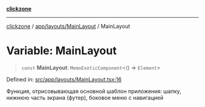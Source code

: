 [**clickzone**](../../../../README.md)

***

[clickzone](../../../../README.md) / [app/layouts/MainLayout](../README.md) / MainLayout

# Variable: MainLayout

> `const` **MainLayout**: `MemoExoticComponent`\<() => `Element`\>

Defined in: [src/app/layouts/MainLayout.tsx:16](https://github.com/MaximBri/ClickZone/blob/20f3f0d061a7c50a96ed5bba64acbc325a456072/client/src/app/layouts/MainLayout.tsx#L16)

Функция, отрисовывающая основной шаблон приложения: шапку, нижнюю часть экрана (футер), боковое меню с навигацией
